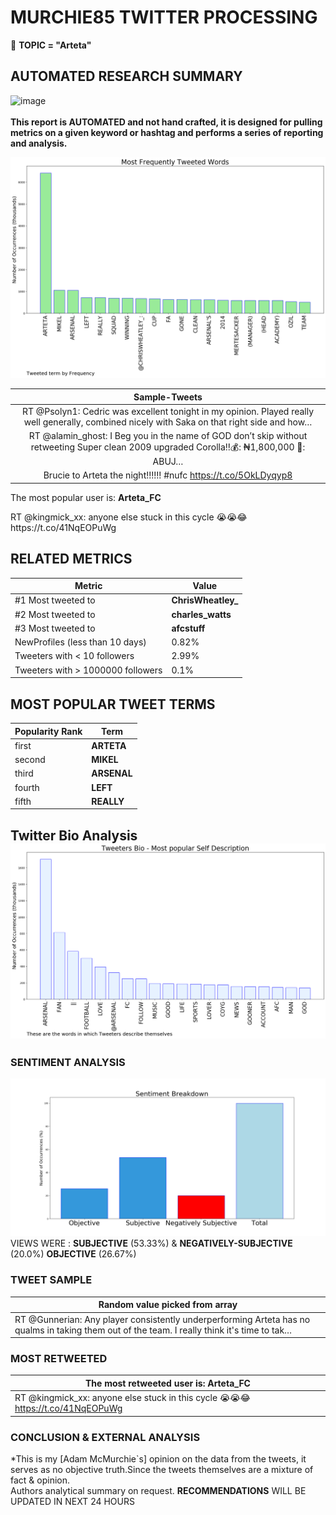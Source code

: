 # MURCHIE85 TWITTER PROCESSING 
&#x1F34E; **TOPIC = "Arteta"**

## AUTOMATED RESEARCH SUMMARY

![image](https://marketingplatform.google.com/about/static/images/gmp/analytics-smb-benefit.jpg)
<br></br>
<b> This report is AUTOMATED and not hand crafted, it is designed for pulling metrics on a given keyword or hashtag and performs a series of reporting and analysis.</b>



![image](TWEETS.png)



|                **Sample-Tweets**        |
| :-------------: |
| RT @Psolyn1: Cedric was excellent tonight in my opinion. Played really well generally, combined nicely with Saka on that right side and how… |
| RT @alamin_ghost: I Beg you in the name of GOD don’t skip without retweeting Super clean 2009 upgraded Corolla‼️💰: ₦1,800,000 📍: ABUJ… |
| Brucie to Arteta the night!!!!!! #nufc https://t.co/5OkLDyqyp8 |

The most popular user is: **Arteta_FC**
<div class="alert alert-block alert-danger"> RT @kingmick_xx: anyone else stuck in this cycle 😭😭😂 https://t.co/41NqEOPuWg</div>

## RELATED METRICS<br>
| Metric | Value |
| ------------- | ------------- |
| #1 Most tweeted to  | **ChrisWheatley_** |
| #2 Most tweeted to  | **charles_watts** |
| #3 Most tweeted to  | **afcstuff** |
| NewProfiles (less than 10 days) | 0.82%  |
| Tweeters with < 10 followers  | 2.99%|
| Tweeters with > 1000000 followers  | 0.1%  |



## MOST POPULAR TWEET TERMS 


| Popularity Rank  | Term |
| ------------- | ------------- |
| first  | **ARTETA**  |
| second  | **MIKEL**  |
| third  | **ARSENAL** |
| fourth  | **LEFT**  |
| fifth  | **REALLY**  |


## Twitter Bio Analysis![image](BIO.png)
### SENTIMENT ANALYSIS
![image](sentiment.png)
VIEWS WERE : **SUBJECTIVE**  (53.33%) & **NEGATIVELY-SUBJECTIVE** (20.0%) **OBJECTIVE** (26.67%)

### TWEET SAMPLE 
| Random value picked from array |
| ------------- |
|RT @Gunnerian: Any player consistently underperforming Arteta has no qualms in taking them out of the team. I really think it's time to tak… |

### MOST RETWEETED 

| The most retweeted user is: **Arteta_FC**  |
| ------------- |
| RT @kingmick_xx: anyone else stuck in this cycle 😭😭😂 https://t.co/41NqEOPuWg |

### CONCLUSION & EXTERNAL ANALYSIS

*This is my [Adam McMurchie`s] opinion on the data from the tweets, it serves as no objective truth.Since the tweets themselves are a mixture of fact & opinion.<br>
Authors analytical summary on request.
**RECOMMENDATIONS** WILL BE UPDATED IN NEXT  24 HOURS <br>